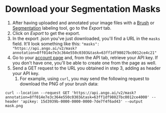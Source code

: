 # Download your Segmentation Masks

1. After having uploaded and annotated your image files with a [Brush](../labeling/labeling-tools/brush-bucket.md) or [Segmentation](../labeling/labeling-tools/segmentation.md) labeling tool, go to the _Export_ tab.
2. Click on _Export_ to get the export.
3. In the export .json you've just downloaded, you'll find a URL in the `masks` field. It'll look something like this: `"masks": "https://api.ango.ai/v2/mask?annotation=8ff014e7e3c364e550c0303&task=63ff1df98027bc0012ce4c21"`
4. Go to your [account page](https://hub.ango.ai/account) and, from the API tab, retrieve your API key. If you don't have one, you'll be able to create one from the page as well.
5. Send a GET request to the URL you obtained in step 3, adding as header your API key.
   1. For example, using `curl`, you may send the following request to download the PNG of your brush data:

```
curl --location --request GET 'https://api.ango.ai/v2/mask?annotation=8ff014e7e3c364e550c0303&task=63ff1df98027bc0012ce4000' --header 'apikey: 15d3939b-0000-0000-0000-7de7f4f6ad43' --output mask.png
```

